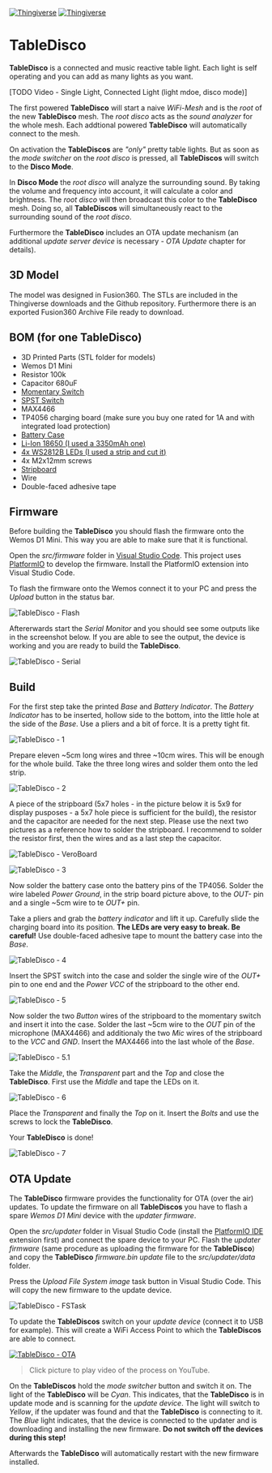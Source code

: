 [![Thingiverse](https://img.shields.io/badge/Thingiverse-TableDisco-blue.svg)](https://www.thingiverse.com/thing:3671784)
[![Thingiverse](https://img.shields.io/badge/Github-TableDisco-brightgreen.svg)](https://github.com/geaz/tableDisco)

# TableDisco
**TableDisco** is a connected and music reactive table light. Each light is self operating and you can add as many lights as you want.

[TODO Video - Single Light, Connected Light (light mdoe, disco mode)]

The first powered **TableDisco** will start a naive *WiFi-Mesh* and is the *root* of the new **TableDisco** mesh. The *root disco* acts as the *sound analyzer* for the whole mesh. Each addtional powered **TableDisco** will automatically connect to the mesh.

On activation the **TableDiscos** are *"only"* pretty table lights. But as soon as
the *mode switcher* on the *root disco* is pressed, all **TableDiscos** will switch to the **Disco Mode**.

In **Disco Mode** the *root disco* will analyze the surrounding sound. By taking the volume and frequency into account, it will calculate a color and brightness. The *root disco* will then broadcast this color to the **TableDisco** mesh. Doing so, all **TableDiscos** will simultaneously react to the surrounding sound of the *root disco*.

Furthermore the **TableDisco** includes an OTA update mechanism (an additional *update server device* is necessary - *OTA Update* chapter for details).

## 3D Model
The model was designed in Fusion360. The STLs are included in the Thingiverse downloads and the Github repository. Furthermore there is an exported Fusion360 Archive File ready to download.

## BOM (for one TableDisco)

- 3D Printed Parts (STL folder for models)
- Wemos D1 Mini
- Resistor 100k
- Capacitor 680uF
- [Momentary Switch](https://ebay.us/w5SPS8)
- [SPST Switch](https://www.amazon.de/dp/B076GXD7XN)
- MAX4466
- TP4056 charging board (make sure you buy one rated for 1A and with integrated load protection)
- [Battery Case](https://www.amazon.de/dp/B077XW1F9C) 
- [Li-Ion 18650 (I used a 3350mAh one)](https://ebay.us/9vmIsS)
- [4x WS2812B LEDs (I used a strip and cut it)](https://www.amazon.de/dp/B01CDTED80)
- 4x M2x12mm screws
- [Stripboard](https://www.amazon.com/dp/B00C9NXP94)
- Wire
- Double-faced adhesive tape

## Firmware

Before building the **TableDisco** you should flash the firmware onto the Wemos D1 Mini. This way you are able to make sure that it is functional.

Open the *src/firmware* folder in [Visual Studio Code](https://code.visualstudio.com/). This project uses [PlatformIO](https://platformio.org/platformio-ide) to develop the firmware. Install the PlatformIO extension into Visual Studio Code.

To flash the firmware onto the Wemos connect it to your PC and press the *Upload* button in the status bar.

![TableDisco - Flash](https://raw.githubusercontent.com/geaz/tableDisco/master/images/flash.png)

Aftererwards start the *Serial Monitor* and you should see some outputs like in the screenshot below. If you are able to see the output, the device is working and you are ready to build the **TableDisco**.

![TableDisco - Serial](https://raw.githubusercontent.com/geaz/tableDisco/master/images/serial.png)

## Build

For the first step take the printed *Base* and *Battery Indicator*. The *Battery Indicator* has to be inserted, hollow side to the bottom, into the little hole at the side of the *Base*. Use a pliers and a bit of force. It is a pretty tight fit.

![TableDisco - 1](https://raw.githubusercontent.com/geaz/tableDisco/master/images/1.jpg)

Prepare eleven ~5cm long wires and three ~10cm wires. This will be enough for the whole build. Take the three long wires and solder them onto the led strip.

![TableDisco - 2](https://raw.githubusercontent.com/geaz/tableDisco/master/images/2.jpg)

A piece of the stripboard (5x7 holes - in the picture below it is 5x9 for display pusposes - a 5x7 hole piece is sufficient for the build), the resistor and the capacitor are needed for the next step. Please use the next two pictures as a reference how to solder the stripboard. I recommend to solder the resistor first, then the wires and as a last step the capacitor.

![TableDisco - VeroBoard](https://raw.githubusercontent.com/geaz/tableDisco/master/images/VeroBoard.png)

![TableDisco - 3](https://raw.githubusercontent.com/geaz/tableDisco/master/images/3.jpg)

Now solder the battery case onto the battery pins of the TP4056. Solder the wire labeled *Power Ground*, in the strip board picture above, to the *OUT-* pin and a single ~5cm wire to te *OUT+* pin.

Take a pliers and grab the *battery indicator* and lift it up. Carefully slide the charging board into its position. **The LEDs are very easy to break. Be careful!** Use double-faced adhesive tape to mount the battery case into the *Base*.

![TableDisco - 4](https://raw.githubusercontent.com/geaz/tableDisco/master/images/4.jpg)

Insert the SPST switch into the case and solder the single wire of the *OUT+* pin to one end and the *Power VCC* of the stripboard to the other end.

![TableDisco - 5](https://raw.githubusercontent.com/geaz/tableDisco/master/images/5.jpg)

Now solder the two *Button* wires of the stripboard to the momentary switch and insert it into the case.
Solder the last ~5cm wire to the *OUT* pin of the microphone (MAX4466) and additionaly the two *Mic* wires of the stripboard to the *VCC* and *GND*. Insert the MAX4466 into the last whole of the *Base*.

![TableDisco - 5.1](https://raw.githubusercontent.com/geaz/tableDisco/master/images/5.1.jpg)

Take the *Middle*, the *Transparent* part and the *Top* and close the **TableDisco**. First use the *Middle* and tape the LEDs on it.

![TableDisco - 6](https://raw.githubusercontent.com/geaz/tableDisco/master/images/6.jpg)

Place the *Transparent* and finally the *Top* on it. Insert the *Bolts* and use the screws to lock the **TableDisco**.

Your **TableDisco** is done!

![TableDisco - 7](https://raw.githubusercontent.com/geaz/tableDisco/master/images/7.jpg)

## OTA Update

The **TableDisco** firmware provides the functionality for OTA (over the air) updates. To update the firmware on all **TableDiscos** you have to flash a spare *Wemos D1 Mini* device with the *updater firmware*.

Open the *src/updater* folder in Visual Studio Code (install the [PlatformIO IDE](https://platformio.org/platformio-ide) extension first) and connect the spare device to your PC. Flash the *updater firmware* (same procedure as uploading the firmware for the **TableDisco**) and copy the **TableDisco** *firmware.bin update* file to the *src/updater/data* folder.

Press the *Upload File System image* task button in Visual Studio Code. This will copy the new firmware to the update device.

![TableDisco - FSTask](https://raw.githubusercontent.com/geaz/tableDisco/master/images/fsupload.png)

To update the **TableDiscos** switch on your *update device* (connect it to USB for example). This will create a WiFi Access Point to which the **TableDiscos** are able to connect.

[![TableDisco - OTA](https://img.youtube.com/vi/ygwx93fGblA/hqdefault.jpg)](https://youtu.be/ygwx93fGblA)  
> Click picture to play video of the process on YouTube.

On the **TableDiscos** hold the *mode switcher* button and switch it on. The light of the **TableDisco** will be *Cyan*. This indicates, that the **TableDisco** is in update mode and is scanning for the *update device*. The light will switch to *Yellow*, if the updater was found and that the **TableDisco** is connecting to it. The *Blue* light indicates, that the device is connected to the updater and is downloading and installing the new firmware. **Do not switch off the devices during this step!**

Afterwards the **TableDisco** will automatically restart with the new firmware installed.